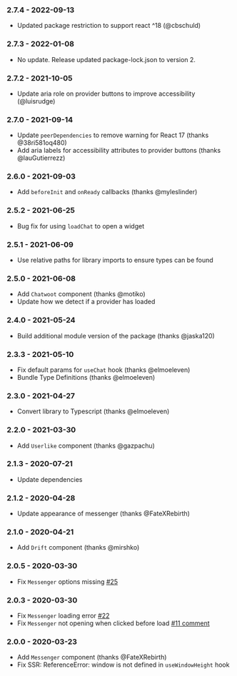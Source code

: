 ### 2.7.4 - 2022-09-13

- Updated package restriction to support react ^18 (@cbschuld)

### 2.7.3 - 2022-01-08

- No update. Release updated package-lock.json to version 2. 

### 2.7.2 - 2021-10-05

- Update aria role on provider buttons to improve accessibility (@luisrudge)

### 2.7.0 - 2021-09-14

- Update `peerDependencies` to remove warning for React 17 (thanks @38ri581oq480)
- Add aria labels for accessibility attributes to provider buttons (thanks @lauGutierrezz)

### 2.6.0 - 2021-09-03

- Add `beforeInit` and `onReady` callbacks (thanks @myleslinder)

### 2.5.2 - 2021-06-25

- Bug fix for using `loadChat` to open a widget

### 2.5.1 - 2021-06-09

- Use relative paths for library imports to ensure types can be found

### 2.5.0 - 2021-06-08

- Add `Chatwoot` component (thanks @motiko)
- Update how we detect if a provider has loaded

### 2.4.0 - 2021-05-24

- Build additional module version of the package (thanks @jaska120)

### 2.3.3 - 2021-05-10

- Fix default params for `useChat` hook (thanks @elmoeleven)
- Bundle Type Definitions (thanks @elmoeleven)

### 2.3.0 - 2021-04-27

- Convert library to Typescript (thanks @elmoeleven)

### 2.2.0 - 2021-03-30

- Add `Userlike` component (thanks @gazpachu)

### 2.1.3 - 2020-07-21

- Update dependencies

### 2.1.2 - 2020-04-28

- Update appearance of messenger (thanks @FateXRebirth)

### 2.1.0 - 2020-04-21

- Add `Drift` component (thanks @mirshko)

### 2.0.5 - 2020-03-30

- Fix `Messenger` options missing [#25](https://github.com/calibreapp/react-live-chat-loader/pull/25)

### 2.0.3 - 2020-03-30

- Fix `Messenger` loading error [#22](https://github.com/calibreapp/react-live-chat-loader/issues//22)
- Fix `Messenger` not opening when clicked before load [#11 comment](https://github.com/calibreapp/react-live-chat-loader/pull/11#discussion_r390098110)

### 2.0.0 - 2020-03-23

- Add `Messenger` component (thanks @FateXRebirth)
- Fix SSR: ReferenceError: window is not defined in `useWindowHeight` hook
